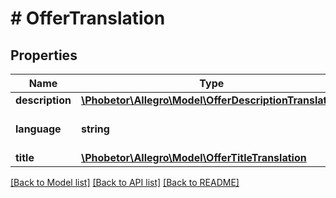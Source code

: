 # # OfferTranslation

## Properties

Name | Type | Description | Notes
------------ | ------------- | ------------- | -------------
**description** | [**\Phobetor\Allegro\Model\OfferDescriptionTranslation**](OfferDescriptionTranslation.md) |  | [optional]
**language** | **string** | Language of the translation. |
**title** | [**\Phobetor\Allegro\Model\OfferTitleTranslation**](OfferTitleTranslation.md) |  | [optional]

[[Back to Model list]](../../README.md#models) [[Back to API list]](../../README.md#endpoints) [[Back to README]](../../README.md)
